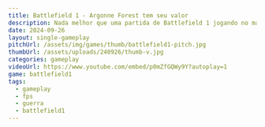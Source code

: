 ```yaml
---
title: Battlefield 1 - Argonne Forest tem seu valor
description: Nada melhor que uma partida de Battlefield 1 jogando no mapa Argonne Forest. Acompanhe comigo essa gameplay.
date: 2024-09-26
layout: single-gameplay
pitchUrl: /assets/img/games/thumb/battlefield1-pitch.jpg
thumbUrl: /assets/uploads/240926/thumb-v.jpg
categories: gameplay
videoUrl: https://www.youtube.com/embed/p0mZfGQWy9Y?autoplay=1
game: battlefield1
tags: 
  - gameplay
  - fps
  - guerra
  - battlefield1
---
```

